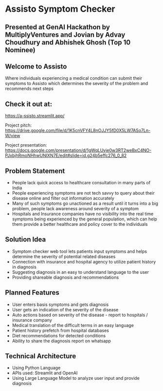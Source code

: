 # Assisto Symptom Checker
## Presented at GenAI Hackathon by MultiplyVentures and Jovian by Advay Choudhury and Abhishek Ghosh (Top 10 Nominee)
 
## Welcome to Assisto

Where individuals experiencing a medical condition can submit their symptoms to Assisto which determines the severity of the problem and recommends next steps

## Check it out at: 

https://a-ssisto.streamlit.app/

Project pitch: https://drive.google.com/file/d/1K5cnVFY4L8nOJJY5fD0X5LW7ASo7Ln-W/view

Project presentation: https://docs.google.com/presentation/d/1gWqLUvje0w3RT2weBxC4NO-PJxbjhRmoNHhwUNIXN7E/edit#slide=id.g24b5effc276_0_82

## Problem Statement

- People lack quick access to healthcare consultation in many parts of India
- People experiencing symptoms are not tech savvy to query about their disease online and filter out information accurately
- Many of such symptoms go unactioned as a result until it turns into a big problem, people lack awareness around severity of a symptom
- Hospitals and Insurance companies have no visibility into the real time symptoms being experienced by the general population, which can help them provide a better healthcare and policy cover to the individuals 

## Solution Idea

- Symptom checker web tool lets patients input symptoms and helps determine the severity of potential related diseases
- Connection with insurance and hospital agency to utilize patient history in diagnosis
- Suggesting diagnosis in an easy to understand language to the user
- Providing shareable diagnosis and recommendations

## Planned Features

- User enters basis symptoms and gets diagnosis
- User gets an indication of the severity of the disease
- Auto actions based on severity of the disease - report to hospitals / insurance company
- Medical translation of the difficult terms in an easy language
- Patient history prefetch from hospital databases 
- Diet recommendations for detected conditions
- Ability to share the diagnosis report on whatsapp

## Technical Architecture

- Using Python Language
- APIs used: Streamlit and OpenAI
- Using Large Language Model to analyze user input and provide diagnosis

